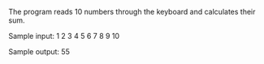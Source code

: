 The program reads 10 numbers through the keyboard and calculates their sum.

Sample input: 1 2 3 4 5 6 7 8 9 10

Sample output: 55
